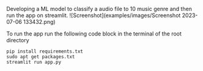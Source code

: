 Developing a ML model to classify a audio file to 10 music genre and then run the app on streamlit.
![Screenshot](examples/images/Screenshot 2023-07-06 133432.png)

To run the app run the following code block in the terminal of the root directory
```
pip install requirements.txt
sudo apt get packages.txt
streamlit run app.py
```



